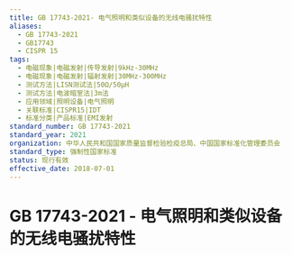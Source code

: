 ```yaml
---
title: GB 17743-2021- 电气照明和类似设备的无线电骚扰特性
aliases:
  - GB 17743-2021
  - GB17743
  - CISPR 15
tags:
  - 电磁现象|电磁发射|传导发射|9kHz-30MHz
  - 电磁现象|电磁发射|辐射发射|30MHz-300MHz
  - 测试方法|LISN测试法|50Ω/50µH
  - 测试方法|电波暗室法|3m法
  - 应用领域|照明设备|电气照明
  - 关联标准|CISPR15|IDT
  - 标准分类|产品标准|EMI发射
standard_number: GB 17743-2021
standard_year: 2021
organization: 中华人民共和国国家质量监督检验检疫总局、中国国家标准化管理委员会
standard_type: 强制性国家标准
status: 现行有效
effective_date: 2018-07-01
---
```


# GB 17743-2021 - 电气照明和类似设备的无线电骚扰特性
